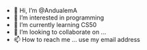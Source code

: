 - 👋 Hi, I’m @AndualemA
- 👀 I’m interested in programming
- 🌱 I’m currently learning CS50
- 💞️ I’m looking to collaborate on ...
- 📫 How to reach me ... use my email address

<!---
AndualemA/AndualemA is a ✨ special ✨ repository because its `README.md` (this file) appears on your GitHub profile.
You can click the Preview link to take a look at your changes.
--->
